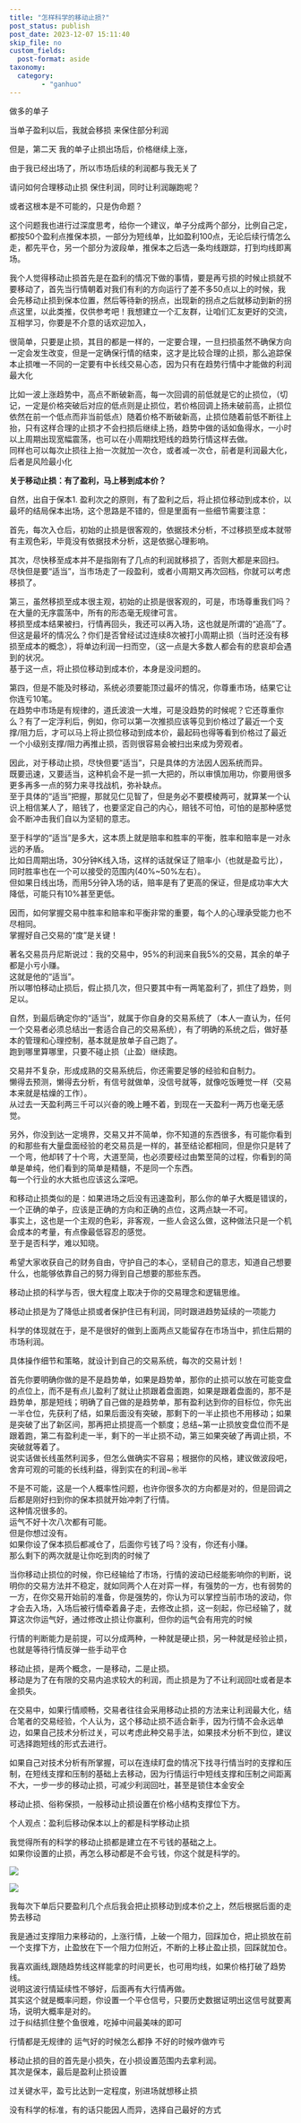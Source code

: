 ```yaml
---
title: "怎样科学的移动止损?"
post_status: publish
post_date: 2023-12-07 15:11:40
skip_file: no
custom_fields: 
  post-format: aside
taxonomy:
  category:
        - "ganhuo"
---
```


做多的单子

当单子盈利以后，我就会移损 来保住部分利润

但是，第二天 我的单子止损出场后，价格继续上涨，

由于我已经出场了，所以市场后续的利润都与我无关了

请问如何合理移动止损 保住利润，同时让利润蹦跑呢？

或者这根本是不可能的，只是伪命题？

这个问题我也进行过深度思考，给你一个建议，单子分成两个部分，比例自己定，都按50个盈利点推保本损，一部分为短线单，比如盈利100点，无论后续行情怎么走，都先平仓，另一个部分为波段单，推保本之后选一条均线跟踪，打到均线即离场。

我个人觉得移动止损首先是在盈利的情况下做的事情，要是再亏损的时候止损就不要移动了，首先当行情朝着对我们有利的方向运行了差不多50点以上的时候，我会先移动止损到保本位置，然后等待新的拐点，出现新的拐点之后就移动到新的拐点这里，以此类推，仅供参考吧！我想建立一个汇友群，让咱们汇友更好的交流，互相学习，你要是不介意的话欢迎加入，

很简单，只要是止损，其目的都是一样的，一定要合理，一旦扫损虽然不确保方向一定会发生改变，但是一定确保行情的结束，这才是比较合理的止损，那么追踪保本止损唯一不同的一定要有中长线交易心态，因为只有在趋势行情中才能做的利润最大化

比如一波上涨趋势中，高点不断破新高，每一次回调的前低就是它的止损位，（切记，一定是价格突破后对应的低点则是止损位，若价格回调上扬未破前高，止损位依然在前一个低点而非当前低点）随着价格不断破新高，止损位随着前低不断往上抬，只有这样合理的止损才不会扫损后继续上扬，趋势中做的话如鱼得水，一小时以上周期出现宽幅震荡，也可以在小周期找短线的趋势行情这样去做。  
同样也可以每次止损往上抬一次就加一次仓，或者减一次仓，前者是利润最大化，后者是风险最小化

**关于移动止损：有了盈利，马上移到成本价？**

自然，出自于保本1. 盈利次之的原则，有了盈利之后，将止损位移动到成本价，以最坏的结局保本出场，这个思路是不错的，但是里面有一些细节需要注意：

首先，每次入仓后，初始的止损是很客观的，依据技术分析，不过移损至成本就带有主观色彩，毕竟没有依据技术分析，这是依据心理影响。

其次，尽快移至成本并不是指刚有了几点的利润就移损了，否则大都是来回扫。  
尽快但是要“适当”，当市场走了一段盈利，或者小周期又再次回档，你就可以考虑移损了。

第三，虽然移损至成本很主观，初始的止损是很客观的，可是，市场尊重我们吗？在大量的无序震荡中，所有的形态毫无规律可言。  
移损至成本结果被扫，行情再回头，我还可以再入场，这也就是所谓的“追高”了。  
但这是最坏的情况么？你们是否曾经试过连续8次被打小周期止损（当时还没有移损至成本的概念），将单边利润一扫而空，（这一点是大多数人都会有的悲哀却会遇到的状况。  
基于这一点，将止损位移动到成本价，本身是没问题的。

第四，但是不能及时移动，系统必须要能顶过最坏的情况，你尊重市场，结果它让你连亏10笔。  
在趋势中市场是有规律的，道氏波浪一大堆，可是没趋势的时候呢？它还尊重你么？有了一定浮利后，例如，你可以第一次推损应该等见到价格过了最近一个支撑/阻力后，才可以马上将止损位移动到成本价，最起码也得等看到价格过了最近一个小级别支撑/阻力再推止损，否则很容易会被扫出来成为旁观者。

因此，对于移动止损，尽快但要“适当”，只是具体的方法因人因系统而异。  
既要迅速，又要适当，这种机会不是一抓一大把的，所以审慎加用功，你要用很多更多再多一点的努力来寻找战机，弥补缺点。  
至于具体的“适当”把握，那就见仁见智了，但是务必不要模棱两可，就算某一个认识上相信某人了，赔钱了，也要坚定自己的内心，赔钱不可怕，可怕的是那种感觉会不断冲击我们自以为坚韧的意志。

至于科学的“适当”是多大，这本质上就是赔率和胜率的平衡，胜率和赔率是一对永远的矛盾。  
比如日周期出场，30分钟K线入场，这样的话就保证了赔率小（也就是盈亏比），同时胜率也在一个可以接受的范围内(40%~50%左右）。  
但如果日线出场，而用5分钟入场的话，赔率是有了更高的保证，但是成功率大大降低，可能只有10%甚至更低。

因而，如何掌握交易中胜率和赔率和平衡非常的重要，每个人的心理承受能力也不尽相同。  
掌握好自己交易的“度”是关键！

著名交易员丹尼斯说过：我的交易中，95%的利润来自我5%的交易，其余的单子都是小亏小赚。  
这就是他的“适当”。  
所以哪怕移动止损后，假止损几次，但只要其中有一两笔盈利了，抓住了趋势，则足以。

自然，到最后确定你的“适当”，就属于你自身的交易系统了（本人一直认为，任何一个交易者必须总结出一套适合自己的交易系统），有了明确的系统之后，做好基本的管理和心理控制，基本就是放单子自己跑了。  
跑到哪里算哪里，只要不碰止损（止盈）继续跑。

交易并不复杂，形成成熟的交易系统后，你还需要足够的经验和自制力。  
懒得去预测，懒得去分析，有信号就做单，没信号就等，就像吃饭睡觉一样（交易本来就是枯燥的工作）。  
从过去一天盈利两三千可以兴奋的晚上睡不着，到现在一天盈利一两万也毫无感觉。

另外，你没到达一定境界，交易又并不简单，你不知道的东西很多，有可能你看到的和那些有大量盘面经验的老交易员是一样的，甚至结论都相同，但是你只是转了一个弯，他却转了十个弯，大道至简，也必须要经过由繁至简的过程，你看到的简单是单纯，他们看到的简单是精髓，不是同一个东西。  
每一个行业的水大抵也应该这么深吧。

和移动止损类似的是：如果进场之后没有迅速盈利，那么你的单子大概是错误的，一个正确的单子，应该是正确的方向和正确的点位，这两点缺一不可。  
事实上，这也是一个主观的色彩，非客观，一些人会这么做，这种做法只是一个机会成本的考量，有点像最低容忍的感觉。  
至于是否科学，难以知晓。

希望大家收获自己的财务自由，守护自己的本心，坚韧自己的意志，知道自己想要什么，也能够依靠自己的努力得到自己想要的那些东西。

移动止损的科学与否，很大程度上取决于你的交易理念和逻辑思维。

移动止损是为了降低止损或者保护住已有利润，同时跟进趋势延续的一项能力

科学的体现就在于，是不是很好的做到上面两点又能留存在市场当中，抓住后期的市场利润。

具体操作细节和策略，就设计到自己的交易系统，每次的交易计划！

首先你要明确你做的是不是趋势单，如果是趋势单，那你的止损可以放在可能变盘的点位上，而不是有点儿盈利了就让止损跟着盘面跑，如果是跟着盘面的，那不是趋势单，那是短线；明确了自己做的是趋势单，那有盈利达到你的目标位，你先出一半仓位，先获利了结，如果后面没有突破，那剩下的一半止损也不用移动；如果是突破了出了新区间，那再把止损提高一个额度；总结~第一止损放变盘位而不是跟着跑，第二有盈利走一半，剩下的一半止损不动，第三如果突破了再调止损，不突破就等着了。  
说实话做长线虽然利润多，但怎么做确实不容易；根据你的风格，建议做波段吧，舍弃可观的可能的长线利益，得到实在的利润~㊗️半

不是不可能，这是一个人概率性问题，也许你很多次的方向都是对的，但是回调之后都是刚好扫到你的保本损就开始冲刺了行情。  
这种情况很多的。  
运气不好十次八次都有可能。  
但是你想过没有。  
如果你设了保本损后都减仓了，后面你亏钱了吗？没有，你还有小赚。  
那么剩下的两次就是让你吃到肉的时候了

当你移动止损位的时候，你已经输给了市场，行情的波动已经能影响你的判断，说明你的交易方法并不稳定，就如同两个人在对弈一样，有强势的一方，也有弱势的一方，在你交易开始前的准备，你是强势的，你认为可以掌控当前市场的波动，你才会去入场，入场后被行情牵着鼻子走，去修改止损，这一刻起，你已经输了，就算这次你运气好，通过修改止损让你赢利，但你的运气会有用完的时候

行情的判断能力是前提，可以分成两种，一种就是硬止损，另一种就是经验止损，也就是等待行情反弹一些手动平仓

移动止损，是两个概念，一是移动，二是止损。  
移动是为了在有限的交易内追求较大的利润，而止损是为了不让利润回吐或者是本金损失。

在交易中，如果行情顺畅，交易者往往会采用移动止损的方法来让利润最大化，结合笔者的交易经验，个人认为，这个移动止损不适合新手，因为行情不会永远单边，如果自己技术分析过关，可以考虑此种交易手法，如果技术分析不到位，建议可选择跑短线的形式去进行。

如果自己对技术分析有所掌握，可以在连续盯盘的情况下找寻行情当时的支撑和压制，在短线支撑和压制的基础上去移动，因为行情运行中短线支撑和压制之间距离不大，一步一步的移动止损，可减少利润回吐，甚至是锁住本金安全

移动止损、俗称保损，一般移动止损设置在价格小结构支撑位下方。

个人观点：盈利后移动保本以上的都是科学移动止损

我觉得所有的科学的移动止损都是建立在不亏钱的基础之上。  
如果你设置的止损，再怎么移动都是不会亏钱，你这个就是科学的。

![](https://cdn.fendou.la/funstoutiao/2020/11/175918114.jpg)

![](https://cdn.fendou.la/funstoutiao/2020/11/175928661.jpg)

我每次下单后只要盈利几个点后我会把止损移动到成本价之上，然后根据后面的走势去移动

我是通过支撑阻力来移动的，上涨行情，上破一个阻力，回踩加仓，把止损放在前一个支撑下方，止盈放在下一个阻力位附近，不断的上移止盈止损，回踩就加仓。

我喜欢画线,跟随趋势线这样能拿的时间更长，也可用均线，如果价格打破了趋势线。  
说明这波行情延续性不够好，后面再有大行情再做。  
其实这个就是概率问题，你设置一个平仓信号，只要历史数据证明出这信号就要离场，说明大概率是对的。  
过于纠结抓住整个鱼很难，吃掉中间最美味的即可

行情都是无规律的 运气好的时候怎么都挣 不好的时候咋做咋亏

移动止损的目的首先是小损失，在小损设置范围内去拿利润。  
其次是保本，最后是盈利止损设置

过关键水平，盈亏比达到一定程度，别进场就想移止损

没有科学的标准，有的话只能因人而异，选择自己最好的方式

